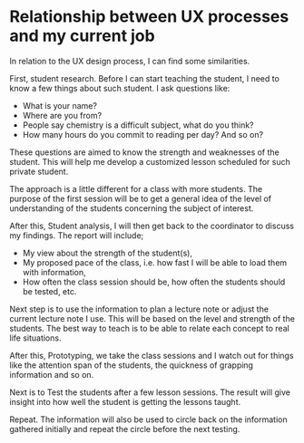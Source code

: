 # Relationship between UX processes and my current job

In relation to the UX design process, I can find some similarities.

First, student research. Before I can start teaching the student, I need to know a few things about such student. I ask questions like:

* What is your name?
* Where are you from?
* People say chemistry is a difficult subject, what do you think?
* How many hours do you commit to reading per day? And so on?

These questions are aimed to know the strength and weaknesses of the student. This will help me develop a customized lesson scheduled for such private student.

The approach is a little different for a class with more students. The purpose of the first session will be to get a general idea of the level of understanding of the students concerning the subject of interest.

After this, Student analysis, I will then get back to the coordinator to discuss my findings. The report will include; 

* My view about the strength of the student(s),  
* My proposed pace of the class, i.e. how fast I will be able to load them with information, 
* How often the class session should be, how often the students should be tested, etc.

Next step is to use the information to plan a lecture note or adjust the current lecture note I use. This will be based on the level and strength of the students. The best way to teach is to be able to relate each concept to real life situations.

After this, Prototyping, we take the class sessions and I watch out for things like the attention span of the students, the quickness of grapping information and so on.

Next is to Test the students after a few lesson sessions. The result will give insight into how well the student is getting the lessons taught. 

Repeat. The information will also be used to circle back on the information gathered initially and repeat the circle before the next testing. 


